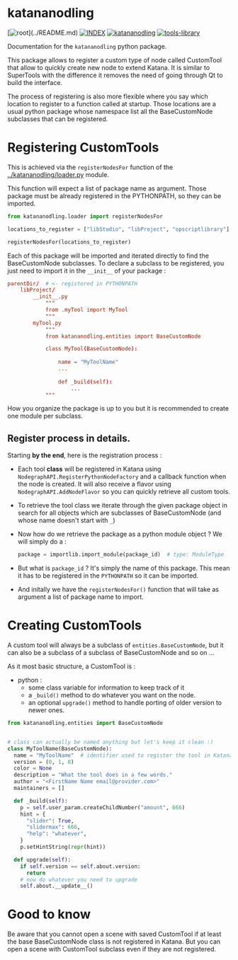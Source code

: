 # katananodling

[![root](https://img.shields.io/badge/back_to_root-536362?)](../README.md)
[![INDEX](https://img.shields.io/badge/index-536362?labelColor=blue)](INDEX.md)
[![katananodling](https://img.shields.io/badge/katananodling-fcb434)](katananodling.md)
[![tools-library](https://img.shields.io/badge/tools--library-536362)](tools-library.md)

Documentation for the `katananodling` python package.

This package allows to register a custom type of node called CustomTool that
allow to quickly create new node to extend Katana. It is similar to SuperTools
with the difference it removes the need of going through Qt to build the interface.

The process of registering is also more flexible where you say which location
to register to a function called at startup. 
Those locations are a usual python package whose namespace list all the
BaseCustomNode subclasses that can be registered.

# Registering CustomTools

This is achieved via the `registerNodesFor` function of the 
[../katananodling/loader.py](../katananodling/loader.py) module.

This function will expect a list of package name as argument. Those package
must be already registered in the PYTHONPATH, so they can be imported.

```python
from katananodling.loader import registerNodesFor

locations_to_register = ["libStudio", "libProject", "opscriptlibrary"]

registerNodesFor(locations_to_register)
```

Each of this package will be imported and iterated directly to find the 
BaseCustomNode subclasses. To declare a subclass to be registered, you just
need to import it in the `__init__` of your package :

```toml
parentDir/  # <- registered in PYTHONPATH
    libProject/
        __init__.py
            """
            from .myTool import MyTool
            """
        myTool.py
            """
            from katananodling.entities import BaseCustomNode

            class MyTool(BaseCustomNode):
            
                name = "MyToolName"
                ...
                
                def _build(self):
                    ...
            """
```

How you organize the package is up to you but it is recommended to create one
module per subclass.


## Register process in details.

Starting **by the end**, here is the registration process :

- Each tool **class** will be registered in Katana using `NodegraphAPI.RegisterPythonNodeFactory` 
and a callback function when the node is created.
It will also receive a flavor using `NodegraphAPI.AddNodeFlavor` so you can 
quickly retrieve all custom tools.

- To retrieve the tool class we iterate through the given package object in
search for all objects which are subclasses of BaseCustomNode (and whose name
doesn't start with `_`)

- Now how do we retrieve the package as a python module object ? We will simply
do a :
  ```python
  package = importlib.import_module(package_id)  # type: ModuleType
  ```

- But what is `package_id` ? It's simply the name of this package. This mean
it has to be registered in the `PYTHONPATH` so it can be imported.

- And initally we have the `registerNodesFor()` function that will take as argument
a list of package name to import.


# Creating CustomTools

A custom tool will always be a subclass of `entities.BaseCustomNode`, but
it can also be a subclass of a subclass of BaseCustomNode and so on ...

As it most basic structure, a CustomTool is :

- python :
  - some class variable for information to keep track of it
  - a `_build()` method to do whatever you want on the node.
  - an optional `upgrade()` method to handle porting of older version to newer ones.

```python
from katananodling.entities import BaseCustomNode


# class can actually be named anything but let's keep it clean :)
class MyToolName(BaseCustomNode):
  name = "MyToolName"  # identifier used to register the tool in Katana !
  version = (0, 1, 0)
  color = None
  description = "What the tool does in a few words."
  author = "<FirstName Name email@provider.com>"
  maintainers = []

  def _build(self):
    p = self.user_param.createChildNumber("amount", 666)
    hint = {
      "slider": True,
      "slidermax": 666,
      "help": "whatever",
    }
    p.setHintString(repr(hint))

  def upgrade(self):
    if self.version == self.about.version:
      return
    # now do whatever you need to upgrade
    self.about.__update__()

```


# Good to know

Be aware that you cannot open a scene with saved CustomTool if at least the base
BaseCustomNode class is not registered in Katana. But you can open a scene
with CustomTool subclass even if they are not registered.